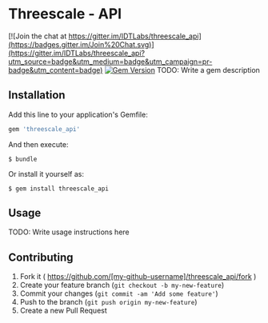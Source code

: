 # Threescale - API

[![Join the chat at https://gitter.im/IDTLabs/threescale_api](https://badges.gitter.im/Join%20Chat.svg)](https://gitter.im/IDTLabs/threescale_api?utm_source=badge&utm_medium=badge&utm_campaign=pr-badge&utm_content=badge)
[![Gem Version](https://badge.fury.io/rb/threescale_api.svg)](http://badge.fury.io/rb/threescale_api)
TODO: Write a gem description

## Installation

Add this line to your application's Gemfile:

```ruby
gem 'threescale_api'
```

And then execute:

    $ bundle

Or install it yourself as:

    $ gem install threescale_api

## Usage

TODO: Write usage instructions here

## Contributing

1. Fork it ( https://github.com/[my-github-username]/threescale_api/fork )
2. Create your feature branch (`git checkout -b my-new-feature`)
3. Commit your changes (`git commit -am 'Add some feature'`)
4. Push to the branch (`git push origin my-new-feature`)
5. Create a new Pull Request
